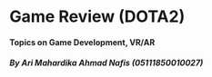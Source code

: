 # Game Review (DOTA2)
#### Topics on Game Development, VR/AR
##### By Ari Mahardika Ahmad Nafis (05111850010027)